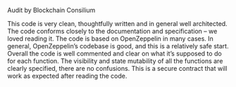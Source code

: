 Audit by Blockchain Consilium

This code is very clean, thoughtfully written and in general well architected. The code conforms closely to the documentation and specification – we loved reading it.
The code is based on OpenZeppelin in many cases. In general, OpenZeppelin’s codebase is good, and this is a relatively safe start.
Overall the code is well commented and clear on what it’s supposed to do for each function. The visibility and state mutability of all the functions are clearly specified, there are no confusions. This is a secure contract that will work as expected after reading the code.
